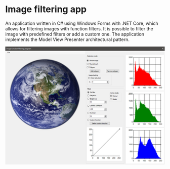 # Image filtering app
An application written in C# using Windows Forms with .NET Core, which allows for filtering images with function filters. It is possible to filter the image with predefined filters or add a custom one. The application implements the Model View Presenter architectural pattern.

![Main window preview](window.png)